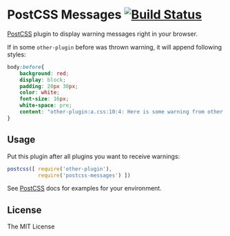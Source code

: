 # PostCSS Messages [![Build Status](https://travis-ci.org/postcss/postcss-messages.svg)](https://travis-ci.org/postcss/postcss-messages)

[PostCSS] plugin to display warning messages right in your browser.

If in some `other-plugin` before was thrown warning, it will append following styles:

```css
body:before{
    background: red;
    display: block;
    padding: 20px 30px;
    color: white;
    font-size: 16px;
    white-space: pre;
    content: "other-plugin:a.css:10:4: Here is some warning from other plugin"
}
```

## Usage

Put this plugin after all plugins you want to receive warnings:

```js
postcss([ require('other-plugin'),
          require('postcss-messages') ])
```

See [PostCSS] docs for examples for your environment.

## License

The MIT License

[PostCSS]: https://github.com/postcss/postcss
